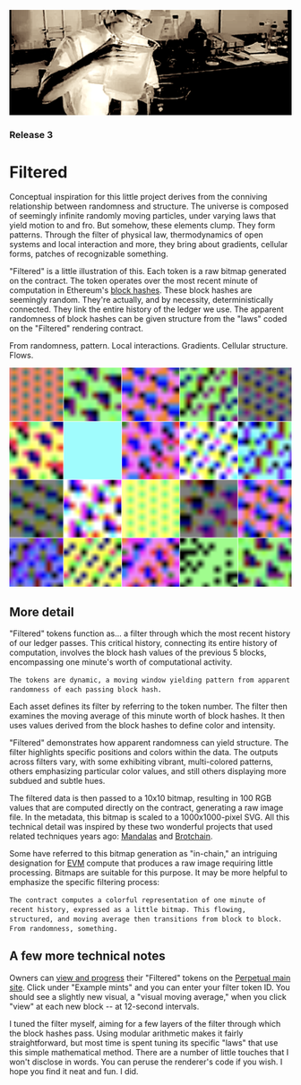 ![Mixing molecules into stuff](../assets/chemwide.png?raw=True)

### Release 3
# Filtered

Conceptual inspiration for this little project derives from the conniving relationship between randomness and structure.
The universe is composed of seemingly infinite randomly moving particles, under varying laws that yield motion
to and fro. But somehow, these elements clump. They form patterns. Through the filter of physical law, thermodynamics
of open systems and local interaction and more, they bring about gradients, cellular forms, patches of 
recognizable something.

"Filtered" is a little illustration of this. Each token is a raw bitmap generated on the contract. The token
operates over the most recent minute of computation in Ethereum's [block hashes](https://ethereum.org/en/developers/docs/blocks/). These block hashes are seemingly
random. They're actually, and by necessity, deterministically connected. They link the entire history of 
the ledger we use. The apparent randomness of block hashes
can be given structure from the "laws" coded on the "Filtered" rendering contract. 

From randomness, pattern. Local interactions. Gradients. Cellular structure. Flows. 

![Some filters...](../assets/some_filters.png?raw=True)

## More detail

"Filtered" tokens function as... a filter through which the most recent history of our ledger passes. 
This critical history, connecting its entire history of computation, involves the block hash values 
of the previous 5 blocks, encompassing one minute's worth of computational activity. 

`The tokens are dynamic, a moving window yielding pattern from apparent randomness of each passing block hash.`

Each asset defines its filter by referring to the token number. The filter then examines the moving 
average of this minute worth of block hashes. It then uses values derived from the block hashes to define color and intensity. 

"Filtered" demonstrates how apparent randomness can yield structure. The filter highlights specific positions 
and colors within the data. The outputs across filters vary, with some exhibiting vibrant, 
multi-colored patterns, others emphasizing particular color values, and still others displaying more 
subdued and subtle hues. 

The filtered data is then passed to a 10x10 bitmap, resulting in 100 RGB values that are computed 
directly on the contract, generating a raw image file. In the metadata, this bitmap is scaled to a 1000x1000-pixel SVG. 
All this technical detail was inspired by these two wonderful projects that used related techniques years ago: [Mandalas](https://mandalas.eth.limo/) and [Brotchain](https://brotchain.art/).

Some have referred to this bitmap generation as "in-chain," an intriguing
designation for [EVM](https://ethereum.org/en/developers/docs/evm/) compute that produces a raw image requiring little processing. Bitmaps are suitable for this purpose. It may be more helpful to emphasize the specific filtering process: 

`The contract computes a colorful representation of one minute of recent history, expressed as a little bitmap. This flowing, structured, and moving average then transitions from block to block. From randomness, something.`

## A few more technical notes

Owners can [view and progress](https://x.com/miragenesi/status/1813233172944932911) their "Filtered" tokens on the [Perpetual main site](https://perpetual.takens.eth.limo). 
Click under
"Example mints" and you can enter your filter token ID. You should see a slightly new visual, a "visual moving average," when you click "view" at each new block -- at 12-second intervals.

I tuned the filter myself, aiming for a few layers of the filter through which the block hashes pass. Using 
modular arithmetic makes it fairly straightforward, but most time is spent tuning its specific "laws"
that use this simple mathematical method. There are a number of little touches that I won't disclose
in words. You can peruse the renderer's code if you wish. I hope you find it neat and fun. I did.
